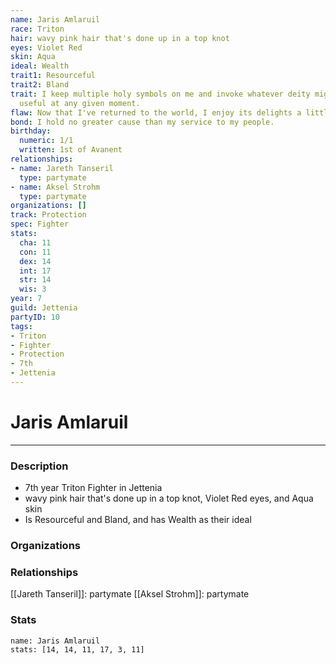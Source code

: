 ```yaml
---
name: Jaris Amlaruil
race: Triton
hair: wavy pink hair that's done up in a top knot
eyes: Violet Red
skin: Aqua
ideal: Wealth
trait1: Resourceful
trait2: Bland
trait: I keep multiple holy symbols on me and invoke whatever deity might come in
  useful at any given moment.
flaw: Now that I've returned to the world, I enjoy its delights a little too much.
bond: I hold no greater cause than my service to my people.
birthday:
  numeric: 1/1
  written: 1st of Avanent
relationships:
- name: Jareth Tanseril
  type: partymate
- name: Aksel Strohm
  type: partymate
organizations: []
track: Protection
spec: Fighter
stats:
  cha: 11
  con: 11
  dex: 14
  int: 17
  str: 14
  wis: 3
year: 7
guild: Jettenia
partyID: 10
tags:
- Triton
- Fighter
- Protection
- 7th
- Jettenia
---
```

# Jaris Amlaruil
---
### Description
- 7th year Triton Fighter in Jettenia
- wavy pink hair that's done up in a top knot, Violet Red eyes, and Aqua skin
- Is Resourceful and Bland, and has Wealth as their ideal

### Organizations
### Relationships
[[Jareth Tanseril]]: partymate
[[Aksel Strohm]]: partymate
### Stats
```statblock
name: Jaris Amlaruil
stats: [14, 14, 11, 17, 3, 11]
```
